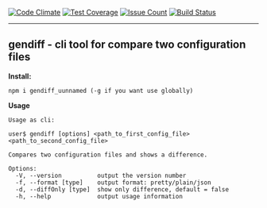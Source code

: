 [![Code Climate](https://codeclimate.com/github/Uunnamed/gendiff/badges/gpa.svg)](https://codeclimate.com/github/Uunnamed/gendiff)
[![Test Coverage](https://codeclimate.com/github/Uunnamed/gendiff/badges/coverage.svg)](https://codeclimate.com/github/Uunnamed/gendiff/coverage)
[![Issue Count](https://codeclimate.com/github/Uunnamed/gendiff/badges/issue_count.svg)](https://codeclimate.com/github/Uunnamed/gendiff)
[![Build Status](https://travis-ci.org/Uunnamed/gendiff.svg?branch=master)](https://travis-ci.org/Uunnamed/gendiff)

-------------------------------------------------------------------------------


## gendiff - cli tool for compare two configuration files

**Install:**

```
npm i gendiff_uunnamed (-g if you want use globally)

```

**Usage**

```
Usage as cli:

user$ gendiff [options] <path_to_first_config_file> <path_to_second_config_file>

Compares two configuration files and shows a difference.

Options:
  -V, --version          output the version number
  -f, --format [type]    output format: pretty/plain/json
  -d, --diffOnly [type]  show only difference, default = false
  -h, --help             output usage information
```
